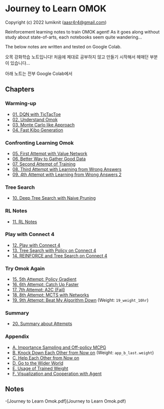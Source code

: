 # Journey to Learn OMOK

Copyright (c) 2022 lumiknit (aasr4r4@gmail.com)

Reinforcement learning notes to train OMOK agent!
As it goes along without study about state-of-arts,
each notebooks seem quite wandering...

The below notes are written and tested on Google Colab.

오목 강화학습 노트입니다!
처음에 제대로 공부하지 않고 만들기 시작해서 헤매던 부분이 있습니다...

아래 노트는 전부 Google Colab에서 

## Chapters

### Warming-up

- [01. DQN with TicTacToe](01_dqn_with_tictactoe.ipynb)
- [02. Understand Omok](02_understand_omok.ipynb)
- [03. Monte Carlo like Approach](03_monte_carlo_like_approach.ipynb)
- [04. Fast Kibo Generation](04_fast_kibo_generation.ipynb)

### Confronting Learning Omok

- [05. First Attempt with Value Network](05_first_attempt_with_value_network.ipynb)
- [06. Better Way to Gather Good Data](06_better_way_to_gather_good_data.ipynb)
- [07. Second Attempt of Training](07_second_attempt_of_training.ipynb)
- [08. Third Attempt with Learning from Wrong Answers](08_third_attempt_with_learning_from_wrong_answers.ipynb)
- [09. 4th Attempt with Learning from Wrong Answers 2](09_4th_attempt_with_learning_from_wrong_answers_2.ipynb)

### Tree Search

- [10. Deep Tree Search with Naive Pruning](10_deep_tree_search_with_naive_pruning.ipynb)

### RL Notes
- [11. RL Notes](11_rl_notes.ipynb)

### Play with Connect 4

- [12. Play with Connect 4](12_play_with_connect_4.ipynb)
- [13. Tree Search with Policy on Connect 4](13_tree_search_with_policy_on_connect_4.ipynb)
- [14. REINFORCE and Tree Search on Connect 4](14_reinforce_and_tree_search_on_connect_4.ipynb)

### Try Omok Again

- [15. 5th Attempt: Policy Gradient](15_5th_attempt_policy_gradient_and_omok.ipynb)
- [16. 6th Attempt: Catch Up Faster](16_6th_attempt_catch_up_faster.ipynb)
- [17. 7th Attempt: A2C (Fail)](17_7th_attempt_a2c.ipynb)
- [18. 8th Attempt: MCTS with Networks](18_8th_attempt_MCTS_with_networks.ipynb)
- [19. 9th Attempt: Beat My Algorithm Down](19_9th_attempt_beat_my_algorithm_down.ipynb) (Weight: `19_weight_10hr`)

### Summary

- [20. Summary about Attempts](20_summary_about_attempts.ipynb)

### Appendix

- [A. Importance Sampling and Off-policy MCPG](app_a_importance_sampling_and_off_policy_mcpg.ipynb)
- [B. Knock Down Each Other from Now on](app_b_knock_down_each_other_from_now_on.ipynb) (Weight: `app_b_last.weight`)
- [C. Help Each Other from Now on](app_c_help_each_other_from_now_on.ipynb)
- [D. Go to the Wider World](app_d_go_to_the_wider_world.ipynb)
- [E. Usage of Trained Weight](app_e_usage_of_trained_weight.ipynb)
- [F. Visualization and Cooperation with Agent](app_f_visualization_and_cooperation_with_agent.ipynb)

## Notes

-[Journey to Learn Omok.pdf](Journey to Learn Omok.pdf)
